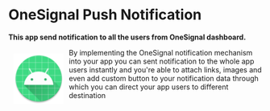 # OneSignal Push Notification
**This app send notification to all the users from OneSignal dashboard.**

<img src="app/src/main/res/mipmap-xhdpi/ic_launcher_round.png" align="left"
width="100"
    hspace="10" vspace="10">

By implementing the OneSignal notification mechanism into your app you can sent notification to the whole app users instantly and you're able to attach links, images and even add custom button to your notification data through which you can direct your app users to different destination

